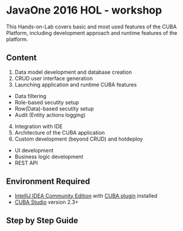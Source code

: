 # JavaOne 2016 HOL - workshop

This Hands-on-Lab covers basic and most used features of the CUBA Platform, including development approach and runtime features of the platform.

## Content
1. Data model development and database creation
2. CRUD user interface generation
3. Launching application and runtime CUBA features
  * Data filtering
  * Role-based secutity setup
  * Row(Data)-based secutity setup
  * Audit (Entity actions logging)
4. Integration with IDE
5. Architecture of the CUBA application
6. Custom development (beyond CRUD) and hotdeploy
  * UI development
  * Business logic development
  * REST API

## Environment Required
* [IntelliJ IDEA Community Edition](https://www.jetbrains.com/idea/download/) with [CUBA plugin](https://plugins.jetbrains.com/plugin/7249?pr=) installed
* [CUBA Studio](https://www.cuba-platform.com/download) version 2.3+

## Step by Step Guide
